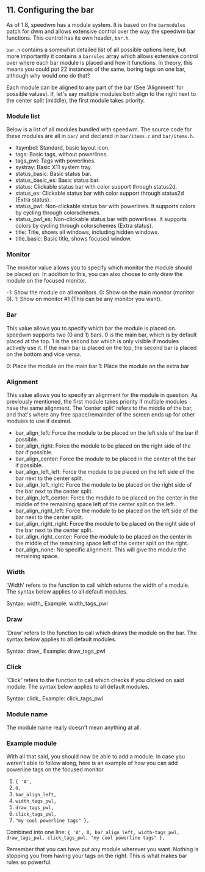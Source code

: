 ## 11. Configuring the bar

As of 1.8, speedwm has a module system. It is based on the `barmodules` patch for dwm and allows extensive control over the way the speedwm bar functions. This control has its own header, `bar.h`.

`bar.h` contains a somewhat detailed list of all possible options here, but more importantly it contains a `barrules` array which allows extensive control over where each bar module is placed and how it functions. In theory, this means you could put 22 instances of the same, boring tags on one bar, although why would one do that?

Each module can be aligned to any part of the bar (See 'Alignment' for possible values). If, let's say multiple modules both align to the right next to the center split (middle), the first module takes priority.

### Module list

Below is a list of all modules bundled with speedwm. The source code for these modules are all in `bar/` and declared in `bar/items.c` and `bar/items.h`.

- ltsymbol:               Standard, basic layout icon.
- tags:                   Basic tags, without powerlines.
- tags_pwl:               Tags with powerlines.
- systray:                Basic X11 system tray.
- status_basic:           Basic status bar.
- status_basic_es:        Basic status bar.
- status:                 Clickable status bar with color support through status2d.
- status_es:              Clickable status bar with color support through status2d (Extra status).
- status_pwl:             Non-clickable status bar with powerlines. It supports colors by cycling through colorschemes.
- status_pwl_es:          Non-clickable status bar with powerlines. It supports colors by cycling through colorschemes (Extra status).
- title:                  Title, shows all windows, including hidden windows.
- title_basic:            Basic title, shows focused window.

### Monitor

The monitor value allows you to specify which monitor the module should be placed on. In addition to this, you can also choose to only draw the module on the focused monitor.

-1:                       Show the module on all monitors.
0:                        Show on the main monitor (monitor 0).
1:                        Show on monitor #1 (This can be any monitor you want).

### Bar

This value allows you to specify which bar the module is placed on. speedwm supports two (0 and 1) bars. 0 is the main bar, which is by default placed at the top. 1 is the second bar which is only visible if modules actively use it. If the main bar is placed on the top, the second bar is placed on the bottom and vice versa.

0:                        Place the module on the main bar
1:                        Place the module on the extra bar

### Alignment

This value allows you to specify an alignment for the module in question. As previously mentioned, the first module takes priority if multiple modules have the same alignment.
The 'center split' refers to the middle of the bar, and that's where any free space/remainder of the screen ends up for other modules to use if desired.

- bar_align_left:         Force the module to be placed on the left side of the bar if possible.
- bar_align_right:        Force the module to be placed on the right side of the bar if possible.
- bar_align_center:       Force the module to be placed in the center of the bar if possible.
- bar_align_left_left:    Force the module to be placed on the left side of the bar next to the center split.
- bar_align_left_right:   Force the module to be placed on the right side of the bar next to the center split.
- bar_align_left_center:  Force the module to be placed on the center in the middle of the remaining space left of the center split on the left..
- bar_align_right_left:   Force the module to be placed on the left side of the bar next to the center split.
- bar_align_right_right:  Force the module to be placed on the right side of the bar next to the center split.
- bar_align_right_center: Force the module to be placed on the center in the middle of the remaining space left of the center split on the right.
- bar_align_none:         No specific alignment. This will give the module the remaining space.

### Width

'Width' refers to the function to call which returns the width of a module. The syntax below applies to all default modules.

Syntax:  width_<module>
Example: width_tags_pwl

### Draw

'Draw' refers to the function to call which draws the module on the bar. The syntax below applies to all default modules.

Syntax:  draw_<module>
Example: draw_tags_pwl

### Click

'Click' refers to the function to call which checks if you clicked on said module. The syntax below applies to all default modules.

Syntax:  click_<module>
Example: click_tags_pwl

### Module name

The module name really doesn't mean anything at all.

### Example module

With all that said, you should now be able to add a module. In case you weren't able to follow along, here is an example of how you can add powerline tags on the focused monitor.

1. `{ 'A',`
2. `0,`
3. `bar_align_left,`
4. `width_tags_pwl,`
5. `draw_tags_pwl,`
6. `click_tags_pwl,`
7. `"my cool powerline tags" },`

Combined into one line: `{ 'A', 0, bar_align_left, width-tags_pwl, draw_tags_pwl, click_tags_pwl, "my cool powerline tags" },`

Remember that you can have put any module wherever you want. Nothing is stopping you from having your tags on the right. This is what makes bar rules so powerful.

